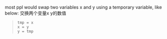 most ppl would swap two variables x and y using a temporary variable, like below: 交换两个变量x y的数值

> ```
> tmp = x
> x = y
> y = tmp
> ```

